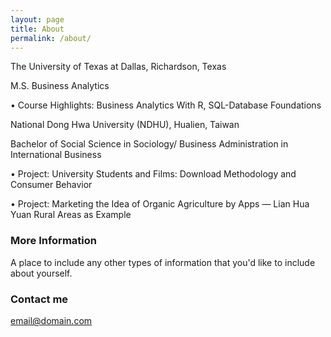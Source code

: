 ```yaml
---
layout: page
title: About
permalink: /about/
---
```


The University of Texas at Dallas, Richardson, Texas<blank>

M.S. Business Analytics

• Course Highlights: Business Analytics With R, SQL-Database Foundations

National Dong Hwa University (NDHU), Hualien, Taiwan

Bachelor of Social Science in Sociology/ Business Administration in International Business

• Project: University Students and Films: Download Methodology and Consumer Behavior

• Project: Marketing the Idea of Organic Agriculture by Apps — Lian Hua Yuan Rural Areas as Example

### More Information

A place to include any other types of information that you'd like to include about yourself.

### Contact me

[email@domain.com](mailto:email@domain.com)
